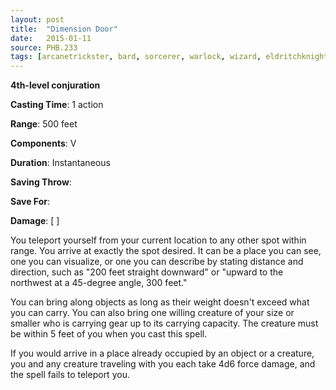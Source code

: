 ```yaml
---
layout: post
title:  "Dimension Door"
date:   2015-01-11
source: PHB.233
tags: [arcanetrickster, bard, sorcerer, warlock, wizard, eldritchknight, level4, conjuration]
---
```


**4th-level conjuration**

**Casting Time**: 1 action

**Range**: 500 feet

**Components**: V

**Duration**: Instantaneous

**Saving Throw**:

**Save For**:

**Damage**: [ ]

You teleport yourself from your current location to any other spot within range. You arrive at exactly the spot desired. It can be a place you can see, one you can visualize, or one you can describe by stating distance and direction, such as "200 feet straight downward" or "upward to the northwest at a 45-degree angle, 300 feet."

You can bring along objects as long as their weight doesn't exceed what you can carry. You can also bring one willing creature of your size or smaller who is carrying gear up to its carrying capacity. The creature must be within 5 feet of you when you cast this spell.

If you would arrive in a place already occupied by an object or a creature, you and any creature traveling with you each take 4d6 force damage, and the spell fails to teleport you.
